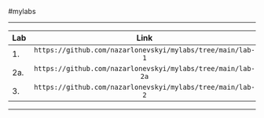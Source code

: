 #mylabs
***
|Lab   |Link          |
|------|:------------:|
|1.|`https://github.com/nazarlonevskyi/mylabs/tree/main/lab-1`|
|2a.|`https://github.com/nazarlonevskyi/mylabs/tree/main/lab-2a`|
|3.|`https://github.com/nazarlonevskyi/mylabs/tree/main/lab-2`|
***
